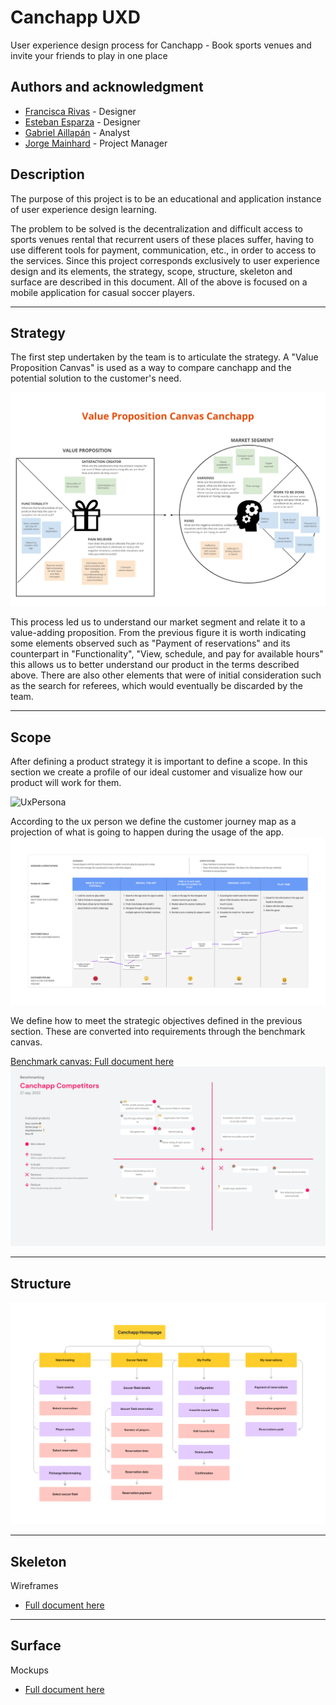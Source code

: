 # Canchapp UXD
User experience design process for Canchapp - Book sports venues and invite your friends to play in one place

## Authors and acknowledgment
- [Francisca Rivas](https://github.com/PanchiAnubis) - Designer
- [Esteban Esparza](https://github.com/Esteb4nx) - Designer
- [Gabriel Aillapán](https://github.com/GabeASM) - Analyst
- [Jorge Mainhard](https://github.com/jmainhard) - Project Manager

## Description
The purpose of this project is to be an educational and application instance of user experience design learning.

The problem to be solved is the decentralization and difficult access to sports venues rental that recurrent
users of these places suffer, having to use different tools for payment, communication, etc., in order to access to the services. 
Since this project corresponds exclusively to user experience design and its elements, the strategy, scope, structure, skeleton and surface are described in this document.
All of the above is focused on a mobile application for casual soccer players.

___

## Strategy
The first step undertaken by the team is to articulate the strategy. A "Value Proposition Canvas" is used as a way to compare canchapp and the potential solution to the customer's need.

![ValuePropositionCanvas](deliverables/ValuePropositionCanvas.png)

This process led us to understand our market segment and relate it to a value-adding proposition. From the previous figure it is worth indicating some elements observed such as "Payment of reservations" and its counterpart in "Functionality", "View, schedule, and pay for available hours" this allows us to better understand our product in the terms described above. There are also other elements that were of initial consideration such as the search for referees, which would eventually be discarded by the team.

---

## Scope
After defining a product strategy it is important to define a scope. In this section we create a profile of our ideal customer and visualize how our product will work for them.

![UxPersona](deliverables/UxPersona.png)

According to the ux person we define the customer journey map as a projection of what is going to happen during the usage of the app.
![CJM](deliverables/CJM.jpg)

We define how to meet the strategic objectives defined in the previous section. These are converted into requirements through the benchmark canvas.

[Benchmark canvas: Full document here](deliverables/BenchmarkCanvas.pdf)
![BenchmarkCanvas](deliverables/BenchmarkCanvas.png)

---

## Structure
![NavigationDiagram](deliverables/NavigationDiagram.png)

---

## Skeleton
Wireframes
- [Full document here](deliverables/Wireframes.pdf)

---

## Surface

Mockups
- [Full document here](deliverables/Mockups.pdf)


